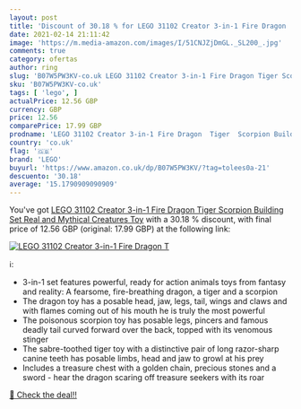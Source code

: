 ```yaml
---
layout: post
title: 'Discount of 30.18 % for LEGO 31102 Creator 3-in-1 Fire Dragon  T'
date: 2021-02-14 21:11:42
image: 'https://m.media-amazon.com/images/I/51CNJZjDmGL._SL200_.jpg'
comments: true
category: ofertas
author: ring
slug: 'B07W5PW3KV-co.uk LEGO 31102 Creator 3-in-1 Fire Dragon Tiger Scorpion...'
sku: 'B07W5PW3KV-co.uk'
tags: [ 'lego', ]
actualPrice: 12.56 GBP
currency: GBP
price: 12.56
comparePrice: 17.99 GBP
prodname: 'LEGO 31102 Creator 3-in-1 Fire Dragon  Tiger  Scorpion Building Set  Real and Mythical Creatures Toy'
country: 'co.uk'
flag: '🇬🇧'
brand: 'LEGO'
buyurl: 'https://www.amazon.co.uk/dp/B07W5PW3KV/?tag=tolees0a-21'
descuento: '30.18'
average: '15.1790909090909'
---
```


You've got [LEGO 31102 Creator 3-in-1 Fire Dragon  Tiger  Scorpion Building Set  Real and Mythical Creatures Toy](https://www.amazon.co.uk/dp/B07W5PW3KV/?tag=tolees0a-21) with a  30.18 % discount, with final price of 12.56 GBP (original: 17.99 GBP) at the following link:

[![LEGO 31102 Creator 3-in-1 Fire Dragon  T](https://m.media-amazon.com/images/I/51CNJZjDmGL._SL200_.jpg)](https://www.amazon.co.uk/dp/B07W5PW3KV/?tag=tolees0a-21)

ℹ️:

- 3-in-1 set features powerful, ready for action animals toys from fantasy and reality: A fearsome, fire-breathing dragon, a tiger and a scorpion
- The dragon toy has a posable head, jaw, legs, tail, wings and claws and with flames coming out of his mouth he is truly the most powerful
- The poisonous scorpion toy has posable legs, pincers and famous deadly tail curved forward over the back, topped with its venomous stinger
- The sabre-toothed tiger toy with a distinctive pair of long razor-sharp canine teeth has posable limbs, head and jaw to growl at his prey
- Includes a treasure chest with a golden chain, precious stones and a sword - hear the dragon scaring off treasure seekers with its roar

[🛒 Check the deal!!](https://www.amazon.co.uk/dp/B07W5PW3KV/?tag=tolees0a-21)
